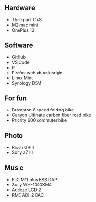 ## Hardware
- Thinkpad T14S
- M2 mac mini
- OnePlus 13

## Software
- GitHub
- VS Code
- R
- Firefox with ublock origin
- Linux Mint
- Synology DSM

## For fun
- Brompton 6 speed folding bike
- Canyon Ultimate carbon fiber road bike
- Priority 600 commuter bike

## Photo
- Ricoh GRIII
- Sony a7 III

## Music
- FiiO M11 plus ESS DAP
- Sony WH-1000XM4
- Audeze LCD-2
- RME ADI-2 DAC


